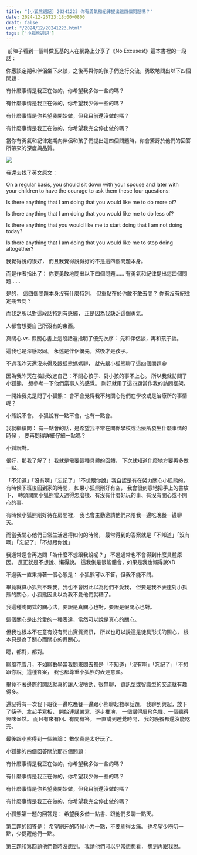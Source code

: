```yaml
---
title: "[小狐熊週記] 20241223 你有勇氣和紀律提出這四個問題嗎？"
date: 2024-12-26T23:18:00+0800
draft: false
url: "/2024/12/20241223.html"
tags: ['小狐熊週記']
---
```


 前陣子看到一個叫做瓦基的人在網路上分享了《No Excuses!》這本書裡的一段話：

你應該定期和伴侶坐下來談，之後再與你的孩子們進行交流，勇敢地問出以下四個問題：

有什麼事情是我正在做的，你希望我多做一些的嗎？

有什麼事情是我正在做的，你希望我少做一些的嗎？

有什麼事情是你希望我開始做，但我目前還沒做的嗎？

有什麼事情是我正在做的，你希望我完全停止做的嗎？

當你有勇氣和紀律定期向伴侶和孩子們提出這四個問題時，你會驚訝於他們的回答所帶來的深度與品質。



![](https://blogger.googleusercontent.com/img/a/AVvXsEiJQg-eWS7RH09pTyjLTOcpnULroEb-FF876uRAT-01apbuyL9twyyvJYkD0lGspm1p498vb1Xi6DdIuSSVbbwA2IeYVQ5hA2pl_uWb6jxSO9VhOEI8BgBrWuWf-vbggHZ0c6oHe9UI7Hkt2RzvKHziiLgqOVS9AGt5ZACX2o9g3qm3jyz0JaMq-y9jj9k)
 

我還去找了英文原文：

On a regular basis, you should sit down with your spouse and later with your children to have the courage to ask them these four questions:

Is there anything that I am doing that you would like me to do more of?

Is there anything that I am doing that you would like me to do less of?

Is there anything that you would like me to start doing that I am not doing today?

Is there anything that I am doing that you would like me to stop doing altogether?

我覺得說的很好，
而且我覺得說得好的不是這四個問題本身。

而是作者指出了：
你要勇敢地問出以下四個問題……
有勇氣和紀律提出這四個問題……

是的，
這四個問題本身沒有什麼特別，
但重點在於你敢不敢去問？
你有沒有紀律定期去問？

而我之所以對這段話特別有感觸，
正是因為我缺乏這個勇氣。

人都會想要自己所沒有的東西。



真關心 vs. 假關心書上這段話還指明了優先次序：
先和伴侶談，再和孩子談。

這我也是深感認同。
永遠是伴侶優先，然後才是孩子。

不過我昨天還沒來得及跟狐熊媽媽聊，
就先跟小狐熊聊了這四個問題😆

因為我昨天在檢討改進自己：不關心孩子、對小孩的事不上心。
所以我就訪問了小狐熊，
想參考一下他們當事人的感覺。
剛好就用了這四題當作我的訪問框架。

一開始我先是問了小狐熊：
會不會覺得我不夠關心他們在學校或是治療所的事情呢？

小熊說不會。
小狐說有一點不會，也有一點會。

我就繼續問：
有一點會的話，是希望我平常在問你學校或治療所發生什麼事情的時候 ，
要再問得詳細仔細一點嗎？

小狐說對。

很好，那我了解了！
我就是需要這種具體的回饋，
下次就知道什麼地方要再多做一點。




「不知道」「沒有啊」「忘記了」「不想跟你說」我自認是有在努力關心小狐熊的。
有時候下班後回到家的時間，
如果小狐熊剛好有空，
我會很刻意地把手上的書放下，
轉頭問問小狐熊當天過得怎麼樣、有沒有什麼好玩的事、有沒有開心或不開心的事。

有時候小狐熊剛好待在房間裡，
我也會主動邀請他們來陪我一邊吃晚餐一邊聊天。

而當我關心他們日常生活過得如何的時候，
最常得到的答案就是「不知道」「沒有啊」「忘記了」「不想跟你說」

我通常還會再追問「為什麼不想跟我說呢？」
不過通常也不會得到什麼具體原因。
反正就是不想說、懶得說。
這我倒是很能體會，如果是我也懶得說XD

不過我一直秉持著一個心態是：
小狐熊可以不答，但我不能不問。

畢竟就算小狐熊不理我，我也不會因此以為他們不愛我，
但要是我不表達對小狐熊的關心，小狐熊因此以為我不愛他們就糟了。

我這種詢問式的關心法，要說是真關心也對，要說是假關心也對。

這個關心是出於愛的一種表達，當然可以說是真心的關心。

但我也根本不在意有沒有問出實質資訊，
所以也可以說這是徒具形式的關心，
根本只是為了關心而關心的假關心。

嗯，都對，都對。



聊風花雪月，不如聊數學當我問來問去都是「不知道」「沒有啊」「忘記了」「不想跟你說」這種答案，
我也都尊重小狐熊的表達意願。

畢竟不著邊際的閒話就真的讓人沒啥勁、很無聊，
資訊型或智識型的交流就有趣得多。

還記得有一次我下班後一邊吃晚餐一邊跟小熊聊起數學話題，
我聊到興起，放下了筷子、拿起手寫板，
開始連講帶寫、逐步推演，
一個講得眉飛色舞、一個聽得興味盎然。
而且有來有回、有問有答。
一直講到睡覺時間，
我的晚餐都還沒能吃完。

最後跟小熊得到一個結論：
數學真是太好玩了。

小狐熊的四個回答關於那四個問題：

有什麼事情是我正在做的，你希望我多做一些的嗎？

有什麼事情是我正在做的，你希望我少做一些的嗎？

有什麼事情是你希望我開始做，但我目前還沒做的嗎？

有什麼事情是我正在做的，你希望我完全停止做的嗎？

小狐熊第一題的回答是：
希望我多借一點書、跟他們多聊一點天。

第二題的回答是：
希望刷牙的時候小力一點，不要刷得太痛。
也希望少嘮叨一點，少提醒他們一點。

第三題和第四題他們暫時沒想到。
我請他們可以平常想想看，
想到再跟我說。




